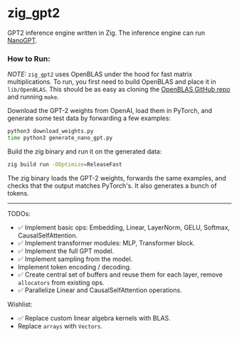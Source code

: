 # zig_gpt2
GPT2 inference engine written in Zig. The inference engine can run [NanoGPT](https://github.com/karpathy/nanoGPT).

### How to Run:

*NOTE:* `zig_gpt2` uses OpenBLAS under the hood for fast matrix multiplications. To run, you first need to build OpenBLAS and
place it in `lib/OpenBLAS`. This should be as easy as cloning the [OpenBLAS GitHub repo](https://github.com/xianyi/OpenBLAS)
and running `make`.

Download the GPT-2 weights from OpenAI, load them in PyTorch, and generate some test data by forwarding 
a few examples:
```bash
python3 download_weights.py
time python3 generate_nano_gpt.py
```

Build the zig binary and run it on the generated data:
```bash
zig build run -DOptimize=ReleaseFast
```
The zig binary loads the GPT-2 weights, forwards the same examples, and checks that the output matches PyTorch's. It also
generates a bunch of tokens.

---

TODOs:
* ✅ Implement basic ops: Embedding, Linear, LayerNorm, GELU, Softmax, CausalSelfAttention.
* ✅ Implement transformer modules: MLP, Transformer block.
* ✅ Implement the full GPT model.
* ✅ Implement sampling from the model.
* Implement token encoding / decoding.
* ✅ Create central set of buffers and reuse them for each layer, remove `allocators` from existing ops.
* ✅ Parallelize Linear and CausalSelfAttention operations.

Wishlist:
* ✅ Replace custom linear algebra kernels with BLAS.
* Replace `arrays` with `Vectors`.
